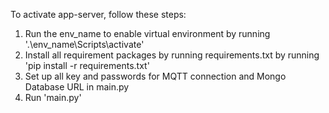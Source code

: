 To activate app-server, follow these steps:
1. Run the env_name to enable virtual environment by running '.\env_name\Scripts\activate'
2. Install all requirement packages by running requirements.txt by running 'pip install -r requirements.txt'
3. Set up all key and passwords for MQTT connection and Mongo Database URL in main.py
4. Run 'main.py'